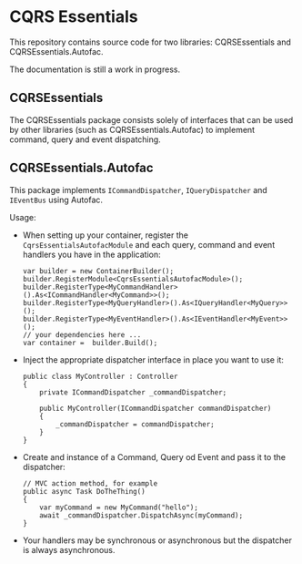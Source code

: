 # CQRS Essentials

This repository contains source code for two libraries: CQRSEssentials and CQRSEssentials.Autofac.

The documentation is still a work in progress.

## CQRSEssentials
The CQRSEssentials package consists solely of interfaces that can be used by other libraries (such as CQRSEssentials.Autofac) to implement command, query and event dispatching.

## CQRSEssentials.Autofac
This package implements `ICommandDispatcher`, `IQueryDispatcher` and `IEventBus` using Autofac.

Usage:

* When setting up your container, register the `CqrsEssentialsAutofacModule` and each query, command and event handlers you have in the application:

      var builder = new ContainerBuilder();
      builder.RegisterModule<CqrsEssentialsAutofacModule>();
      builder.RegisterType<MyCommandHandler>().As<ICommandHandler<MyCommand>>();
      builder.RegisterType<MyQueryHandler>().As<IQueryHandler<MyQuery>>();
      builder.RegisterType<MyEventHandler>().As<IEventHandler<MyEvent>>();
      // your dependencies here ...
      var container =  builder.Build();

* Inject the appropriate dispatcher interface in place you want to use it:

      public class MyController : Controller
      {
          private ICommandDispatcher _commandDispatcher;

          public MyController(ICommandDispatcher commandDispatcher)
          {
              _commandDispatcher = commandDispatcher;
          }
      }

* Create and instance of a Command, Query od Event and pass it to the dispatcher:

      // MVC action method, for example
      public async Task DoTheThing()
      {
          var myCommand = new MyCommand("hello");
          await _commandDispatcher.DispatchAsync(myCommand);
      }

* Your handlers may be synchronous or asynchronous but the dispatcher is always asynchronous.